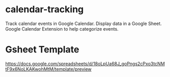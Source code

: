 # calendar-tracking
Track calendar events in Google Calendar. 
Display data in a Google Sheet.
Google Calendar Extension to help categorize events. 

# Gsheet Template
https://docs.google.com/spreadsheets/d/18oLpUa68J_goPngs2cPxo3tcNMtF9x6NoLKAKwohMtM/template/preview
